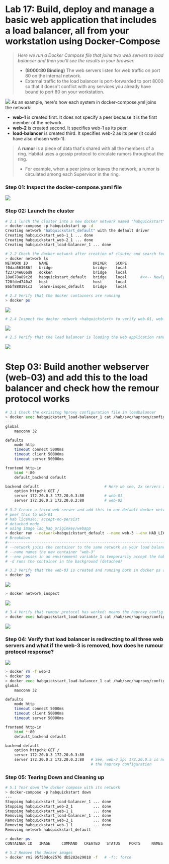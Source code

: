 # Lab 17: Build, deploy and manage a basic web application that includes a load balancer, all from your workstation using Docker-Compose
> _Here we run a Docker Compose file that joins two web servers to load balancer and then you'll see the results in your browser._
> - **(8000:80 Binding)** The web servers listen for web traffic on port 80 on the internal network. 
> - External traffic to the load balancer is port-forwarded to port 8000 so that it doesn't conflict with any services you already have bound to port 80 on your workstation.

![](images/docker-compose.png)
As an example, here's how each system in docker-compose.yml joins the network:
- **web-1** is created first. It does not specify a peer because it is the first member of the network.
- **web-2** is created second. It specifies web-1 as its peer.
- **load-balancer** is created third. It specifies web-2 as its peer (it could have also chosen web-1).

> A **rumor** is a piece of data that's shared with all the members of a ring. Habitat uses a gossip protocol to circulate rumors throughout the ring. 
> - For example, when a peer joins or leaves the network, a rumor is circulated among each Supervisor in the ring.

### Step 01: Inspect the docker-compose.yaml file
![](images/docker-compose-skel.png)

### Step 02: Launch the cluster
```bash
# 2.1 lunch the cluster into a new docker network named "habquickstart" (-p) in detached mode (-d)
> docker-compose -p habquickstart up -d
Creating network "habquickstart_default" with the default driver
Creating habquickstart_web-1_1 ... done
Creating habquickstart_web-2_1 ... done
Creating habquickstart_load-balancer_1 ... done

# 2.2 Check the docker network after creation of clsuter and search for the network <habquickstart>
> docker network ls
NETWORK ID     NAME                    DRIVER    SCOPE
f0daa563686f   bridge                  bridge    local
f23734e666d9   dokken                  bridge    local
18a678a89c2d   habquickstart_default   bridge    local      #<<-- Newly Created for our cluster
720fded740a2   host                    host      local
86bf880191c3   learn-inspec_default    bridge    local

# 2.3 Verify that the docker containers are running
> docker ps
```
![](images/docker-ps.png)
```bash
# 2.4 Inspect the docker network <habquickstart> to verify web-01, web-02 and haproxy::loadbalancer
```
![](images/docker-network.png)

```bash
# 2.5 Verify that the load balancer is loading the web application randomly from both web-1 and web-2
```
![](images/haproxy-result.png)

# Step 03: Build another webserver (web-03) and add this to the load balancer and check how the remour protocol works
```bash
# 3.1 Check the excisitng hproxy configuration file in loadbalancer
> docker exec habquickstart_load-balancer_1 cat /hab/svc/haproxy/config/haproxy.conf
---
global
    maxconn 32

defaults
    mode http
    timeout connect 5000ms
    timeout client 50000ms
    timeout server 50000ms

frontend http-in
    bind *:80
    default_backend default

backend default                             # Here we see, 2x servers are listed in the backend default section
    option httpchk GET /
    server 172.20.0.3 172.20.0.3:80         # web-01
    server 172.20.0.2 172.20.0.2:80         # web-02
    
# 3.2 Create a third web server and add this to our default docker network "habquickstart"
# peer this to web-01
# hab license:: accept-no-persist
# detached mode
# using image lab_hab_originkey/webapp 
> docker run --network=habquickstart_default --name web-3 --env HAB_LICENSE=accept-no-persist -d $HAB_ORIGIN/webapp --peer web-1
# Breakdown
#---------------------------------------------------------------------------------------------
# --network joins the container to the same network as your load balancer and web servers
# --name names the new container "web-3"
# --env passes in an environment variable to temporarily accept the habitat EULA
# -d runs the container in the background (detached)

# 3.3 Verify that the web-03 is created and running both in docker ps and docker network
> docker ps
```
![](images/web-3.png)
```bash
> docker network inspect 
```
![](images/network_web3.png)
```bash
# 3.4 Verify that rumour protocol has worked: means the haproxy config file is updated with web-3 ip
> docker exec habquickstart_load-balancer_1 cat /hab/svc/haproxy/config/haproxy.conf
```
![](images/web_3_rumour.png)


### Step 04: Verify that load balancer is redirecting to all three web servers and what if the web-3 is removed, how does he rumour protocol response?
![](images/curl_rumour.png)
```bash
> docker rm -f web-3
> docker ps 
> docker exec habquickstart_load-balancer_1 cat /hab/svc/haproxy/config/haproxy.conf
global
    maxconn 32

defaults
    mode http
    timeout connect 5000ms
    timeout client 50000ms
    timeout server 50000ms

frontend http-in
    bind *:80
    default_backend default

backend default
    option httpchk GET /
    server 172.20.0.3 172.20.0.3:80
    server 172.20.0.2 172.20.0.2:80   # See, web-3 ip: 172.20.0.5 is no longer available and rumour protocol has updated 
                                      # the haproxy configuration

```

### Step 05: Tearing Down and Cleaning up
```bash
# 5.1 Tear down the docker compose with its network
> docker-compose -p habquickstart down
---
Stopping habquickstart_load-balancer_1 ... done
Stopping habquickstart_web-2_1         ... done
Stopping habquickstart_web-1_1         ... done
Removing habquickstart_load-balancer_1 ... done
Removing habquickstart_web-2_1         ... done
Removing habquickstart_web-1_1         ... done
Removing network habquickstart_default

> docker ps
CONTAINER ID   IMAGE     COMMAND   CREATED   STATUS    PORTS     NAMES   # see no active container found

# 5.2 Remove the docker images 
> docker rmi 95f50dce2576 db5282e29018 -f   # -f:: force
```
